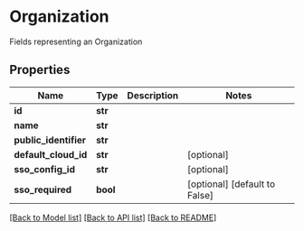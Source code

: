 # Organization

Fields representing an Organization
## Properties
Name | Type | Description | Notes
------------ | ------------- | ------------- | -------------
**id** | **str** |  | 
**name** | **str** |  | 
**public_identifier** | **str** |  | 
**default_cloud_id** | **str** |  | [optional] 
**sso_config_id** | **str** |  | [optional] 
**sso_required** | **bool** |  | [optional] [default to False]

[[Back to Model list]](../README.md#documentation-for-models) [[Back to API list]](../README.md#documentation-for-api-endpoints) [[Back to README]](../README.md)


